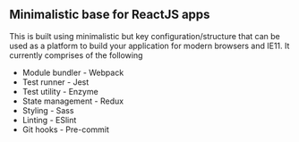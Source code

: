 ## Minimalistic base for ReactJS apps ##
This is built using minimalistic but key configuration/structure that can be used as a platform to build your application for modern browsers and IE11. It currently comprises of the following
* Module bundler - Webpack
* Test runner - Jest
* Test utility - Enzyme
* State management - Redux
* Styling - Sass
* Linting - ESlint
* Git hooks - Pre-commit